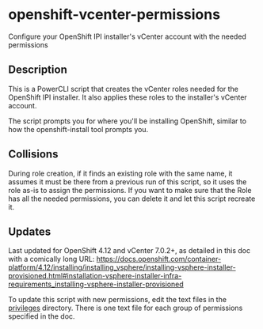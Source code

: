 # openshift-vcenter-permissions
Configure your OpenShift IPI installer's vCenter account with the needed permissions

## Description
This is a PowerCLI script that creates the vCenter roles needed for the OpenShift IPI installer. It also applies these roles to the installer's vCenter account.

The script prompts you for where you'll be installing OpenShift, similar to how the openshift-install tool prompts you.

## Collisions
During role creation, if it finds an existing role with the same name, it assumes it must be there from a previous run of this script, so it uses the role as-is to assign the permissions. If you want to make sure that the Role has all the needed permissions, you can delete it and let this script recreate it.

## Updates
Last updated for OpenShift 4.12 and vCenter 7.0.2+, as detailed in this doc with a comically long URL:
https://docs.openshift.com/container-platform/4.12/installing/installing_vsphere/installing-vsphere-installer-provisioned.html#installation-vsphere-installer-infra-requirements_installing-vsphere-installer-provisioned

To update this script with new permissions, edit the text files in the [privileges](/privileges) directory. There is one text file for each group of permissions specified in the doc.
